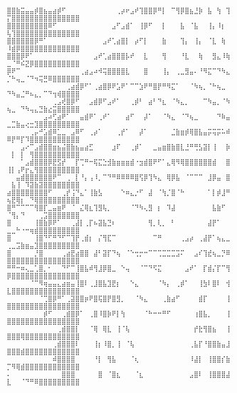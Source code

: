 ⣿⣿⣷⣭⣤⣤⡾⣿⣦⣤⣴⡾⠋⠀⠀⠀⠀⠀⠀⠀⠀⠀⠀⠀⢀⡴⠖⣠⠞⢹⣿⣿⡿⠛⡇⠀⠉⢻⡿⣿⣦⣘⡷⠀⣧⠀⢳⠀⢹⡍⣿⣿⣿⣿⣿⣿⣿⣿⣿⣿⣿⣿⣿⣿⣿
⣿⣿⣿⣿⣿⣿⣿⣿⣿⠿⠋⠀⠀⠀⠀⠀⠀⠀⠀⠀⠀⠀⠀⣠⠋⣠⣾⠁⠀⢸⡿⠋⠀⠀⡇⠀⠀⠀⣧⠀⠈⣧⠀⠀⢸⡄⠸⡆⠀⢧⢹⣿⣿⣿⣿⣿⣿⣿⣿⣿⣿⣿⣿⣿⣿
⣿⣿⣿⣿⣿⣿⡿⠛⠁⠀⠀⠀⠀⠀⠀⠀⠀⠀⠀⠀⠀⣠⠞⢁⣴⣿⡇⠀⡴⠋⡇⠀⠀⠀⣷⠀⠀⠀⢹⡄⠀⢸⡄⠀⠈⣇⠀⢷⠀⠸⣾⡿⣿⣿⣿⣿⣿⣿⣿⣿⣿⣿⣿⣿⣿
⣿⣿⣿⡿⠟⠁⠀⠀⠀⠀⠀⠀⠀⠀⠀⠀⠀⠀⠀⣠⠞⢁⣴⣿⣿⣿⡧⠞⠀⠀⣇⠀⠀⠀⢻⠀⠀⠀⠘⣇⠀⠀⢷⠀⠀⣻⣄⠸⢷⣀⠈⠛⠮⣝⡿⣿⣿⣿⣿⣿⣿⣿⣿⣿⣿
⡿⠟⠉⠀⠀⠀⠀⠀⠀⠀⠀⠀⠀⠀⠀⠀⢀⣴⣠⠴⠺⢭⣿⣿⣿⣿⣇⠀⠀⠀⣿⠀⠀⠀⢸⡄⠀⢀⣀⣻⣤⠄⠘⠻⣍⠉⠙⠳⣄⡈⠓⢤⣀⠈⠙⠲⢭⣛⠿⣿⣿⣿⣿⣿⣿
⠀⠀⠀⠀⠀⠀⠀⠀⠀⠀⠀⠀⠀⢀⣴⣾⡿⠋⠁⢀⣴⣿⡿⠟⣡⠟⠁⠉⠉⣱⠟⠛⣿⡟⠛⠻⣍⠁⠀⠀⠈⠳⢦⡀⠈⠓⢦⣀⠀⠙⠳⣤⣈⠛⠦⣄⡀⠉⠙⢲⢾⣿⣿⣿⣿
⠀⠀⠀⠀⠀⠀⠀⠀⠀⠀⢀⣠⢞⣿⡿⠋⠀⠀⣠⣾⡿⠋⣠⠞⠁⠀⠀⢀⡾⠃⠀⣴⠃⠙⣆⠀⠈⠳⣄⡀⠀⠀⠀⠉⠳⣤⡀⠈⠳⢦⣀⠀⠙⠳⢤⣄⣙⣷⣔⣭⣿⣿⣿⣿⣿
⠀⠀⠀⠀⠀⠀⠀⠀⣠⠴⢋⣴⠟⠁⠀⠀⣤⣾⠟⠁⢀⠞⠁⠀⠀⠀⣴⠋⠀⠀⡼⠁⠀⠀⠈⠳⣄⠀⠈⠙⢦⣀⠀⠀⠀⠀⠙⠷⣤⣀⣉⣷⣤⢔⣒⣹⣿⣿⣿⣿⣿⣿⣿⣿⣿
⠀⠀⠀⠀⠀⢀⡤⠚⣡⣾⠿⣁⣀⠀⣠⠿⠋⠀⢀⡴⠁⠀⠀⠀⢀⡞⠁⠀⠀⡼⠁⠀⠀⠀⠀⠀⣈⣷⣶⡾⢿⣿⣧⣤⡭⢭⡭⠥⠾⠿⡟⠛⡏⠹⣿⣿⣿⣿⣿⣿⣿⣿⣿⣿⣿
⠀⠀⠀⣠⠔⠉⣠⣾⣿⣿⣶⣦⣬⣿⣷⣦⣤⣴⣋⠀⠀⠀⠀⣰⠏⠀⠀⢀⡾⠁⠀⠀⣀⣤⣶⣿⣷⣿⣇⣘⠛⢛⣣⣽⡇⢸⠀⠀⡷⠀⡇⠀⡇⠀⢻⣿⣿⣿⣿⣿⣿⣿⣿⣿⣿
⠀⠀⠀⠁⣠⣾⣿⣿⣿⡿⣟⣫⡞⠀⠀⡏⢉⠛⠒⢯⣍⣑⣺⣷⣶⣶⣶⣾⠐⣲⣾⣿⠟⠋⠁⣄⢿⠻⢿⣿⣿⣿⣿⣿⣿⣾⠀⠀⣿⢸⡇⢠⠟⡖⣄⢻⣿⣿⣿⣿⣿⣿⣿⣿⣿
⠀⠀⣤⣾⣿⣿⣿⣿⣿⣿⠟⠉⠀⢀⠀⡇⠘⡄⢠⠸⡀⠉⠙⠛⠿⠿⠿⠿⣿⢫⡿⢹⠳⣄⠀⢿⡿⣧⠀⠈⠉⠉⠉⠀⣸⡿⣤⠀⣿⠀⣧⢸⠀⠹⣽⣷⣽⣿⣿⣿⣿⣿⣿⣿⣿
⣴⣿⣿⣿⣿⣿⣿⣿⣿⠋⠀⠀⢀⡞⢨⠙⣄⠁⢸⣷⣣⠀⠀⠀⠀⠑⠶⣄⡐⠋⠀⣼⠀⠈⢳⡈⣿⠈⠓⠀⠀⠀⠀⠀⠁⡇⡾⣸⠛⢦⣟⢿⡆⠀⠙⢿⣿⣿⣿⣿⣿⣿⣿⣿⣿
⣿⠛⠉⠉⠉⠉⢻⣿⡏⣀⣤⣶⠟⠀⠈⠀⣌⢿⣆⢹⣻⢧⡀⠀⠀⠀⠀⠈⠙⠳⢄⣻⠀⡆⠀⠹⣼⠀⠀⠀⠀⠀⠀⠀⠀⣧⣷⠋⠀⠈⢻⡄⠙⠀⠀⠀⢀⣩⣿⣿⣿⣿⣿⣿⣿
⣿⠀⠀⠀⠀⠀⢸⣿⣷⡿⠟⠁⠀⠀⢀⣼⡇⢀⡏⠦⣽⣧⣙⠆⠀⠀⠀⠀⠀⠀⠀⢻⡀⢇⡀⠀⠃⠀⠀⠀⠀⠀⠀⠀⣼⡟⠁⠀⠀⣀⣀⠓⠐⠒⢶⣾⣿⣿⣿⣿⣿⣿⣿⣿⣿
⣿⠀⠀⠀⠀⠀⢸⣿⠙⠋⠛⠙⠋⠉⢹⡟⢀⣾⡆⠀⡌⢻⣏⠉⠀⠀⠀⠀⠀⠀⠀⠀⠉⠛⠀⠀⠀⠀⢀⣠⡴⠀⢀⣼⡟⠁⢦⣄⣀⢀⣀⣩⣷⣶⣤⣹⣿⣿⣿⣿⣿⣿⣿⣿⣿
⣿⠀⠀⠀⠀⠀⡘⣿⠀⠀⠀⠀⢀⣴⣟⣴⣿⣿⠀⣼⠃⣽⡏⠙⢦⠀⠈⠑⢒⡒⠒⠉⠉⢉⣉⣉⣉⣩⠍⠀⠀⣠⠎⢹⣞⢦⣀⡙⠿⣿⣿⣿⣿⣿⣿⣿⣿⣿⣿⣿⣿⣿⣿⣿⣿
⠛⠛⠒⠶⢄⣀⢁⣿⡀⠂⠀⠀⠙⠋⠉⢸⣿⣧⠾⢻⣸⡿⣿⣀⠀⠑⢤⠀⠀⠈⠉⠙⠫⣍⠀⠀⠀⠀⠀⣠⠞⠁⠀⡏⣾⡌⡏⠉⢻⡿⣿⣿⣿⣿⣿⣿⣿⣿⣿⣿⣿⣿⣿⣿⣿
⠀⠀⠀⠀⠀⠈⠉⠻⢶⣤⣤⣄⣴⣶⣤⢸⣿⠇⢀⣸⣿⣧⣹⣟⡆⠀⠀⠑⣄⠀⠀⠀⠀⠈⠳⡄⠀⢀⡾⠁⠀⠀⢸⣳⠇⣿⠇⠀⢺⣇⣿⣿⣿⣿⣿⣿⣿⣿⣿⣿⣿⣿⣿⣿⣿
⠀⠀⠀⠀⠀⠀⠀⠈⢉⣿⡿⠛⠁⢀⣽⣿⣿⡶⠟⣿⢯⣿⡟⣿⣻⡀⠀⠀⠈⠳⣄⠀⠀⠀⢀⣷⣴⠋⠀⠀⠀⠀⣾⡏⠀⠀⠀⠀⢸⣿⣿⣿⣿⣿⣿⣿⣿⣿⣿⣿⣿⣿⣿⣿⣿
⠀⠀⠀⠀⠀⠀⠀⠀⡾⠋⠀⠀⢀⣾⣿⡿⠁⠀⢀⣿⠸⣿⡷⠟⡇⢳⠀⠀⠀⠀⠈⠓⠒⠒⠛⠋⠀⠀⠀⠀⠀⢰⣿⣧⡀⠀⠀⠀⢸⣿⣿⣿⣿⣿⣿⣿⣿⣿⣿⣿⣿⣿⣿⣿⣿
⠀⠀⠀⠀⠀⠀⠀⠀⠀⠀⠀⢀⣾⣿⣿⡇⠀⠀⠈⢿⠀⢿⣇⠀⢸⠈⢧⠀⠀⠀⠀⠀⠀⠀⠀⠀⠀⠀⠀⠀⠀⡞⣗⢻⣿⣦⠀⠀⢸⣿⣿⣿⢿⣿⣿⣿⣿⣿⣿⣿⣿⣿⣿⣿⣿
⠀⠀⠀⠀⠀⠀⠀⠀⠀⠀⢀⣾⣿⣿⣿⠇⠀⠀⠀⢸⡆⠸⣿⡀⢸⠀⠈⢧⠀⠀⠀⠀⠀⠀⠀⠀⠀⠀⠀⠀⢀⣧⡏⠘⣿⣿⣷⣤⣸⣿⣿⣿⣾⣿⣿⣿⣿⣿⣿⣿⣿⣿⣿⣿⣿
⠀⠀⠀⠀⠀⠀⠀⠀⠀⠀⠾⣿⣿⣿⣿⠀⠀⠀⠀⠘⡇⠀⢻⣧⠀⠀⠀⠈⢆⠀⠀⠀⠀⠀⠀⠀⠀⠀⠀⠀⠸⣼⡇⠀⢸⣿⣿⡎⣷⡉⠻⢿⣾⣿⣿⣿⣿⣿⣿⣿⣿⣿⣿⣿⣿
⠄⠀⠀⠀⠀⠀⠀⠀⠀⠀⠀⠀⣿⣿⣿⠀⠀⠀⠀⠀⣿⠀⠈⣿⣆⠀⠀⠀⠈⣆⠀⠀⠀⠀⠀⠀⠀⠀⠀⠀⣠⣿⠇⠀⢸⣿⣿⣿⣼⣇⠀⠀⠈⠙⠛⠿⣿⣿⣿⣿⣿⣿⣿⣿⣿
